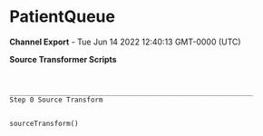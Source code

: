 # PatientQueue

__Channel Export__ - Tue Jun 14 2022 12:40:13 GMT-0000 (UTC)

__Source Transformer Scripts__
```


____________________________________________________________
Step 0 Source Transform		


sourceTransform()
```
